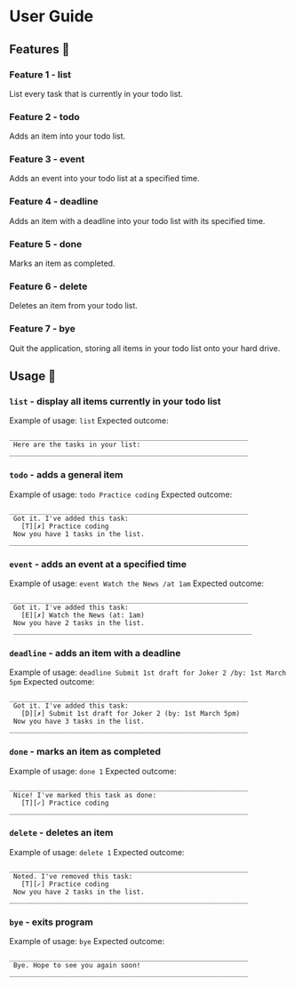 # User Guide 

## Features :notebook:

### Feature 1 - list  
List every task that is currently in your todo list.

### Feature 2 - todo  
Adds an item into your todo list.

### Feature 3 - event 
Adds an event into your todo list at a specified time.

### Feature 4 - deadline
Adds an item with a deadline into your todo list with its specified time.

### Feature 5 - done
Marks an item as completed.

### Feature 6 - delete
Deletes an item from your todo list.

### Feature 7 - bye
Quit the application, storing all items in your todo list onto your hard drive.


## Usage :memo:	

### `list` - display all items currently in your todo list
Example of usage: 
`list`
Expected outcome:
```
____________________________________________________________
 Here are the tasks in your list:
____________________________________________________________

```

### `todo` - adds a general item
Example of usage: 
`todo Practice coding`
Expected outcome:
```
____________________________________________________________
 Got it. I've added this task: 
   [T][✗] Practice coding
 Now you have 1 tasks in the list.
____________________________________________________________
```

### `event` - adds an event at a specified time
Example of usage: 
`event Watch the News /at 1am`
Expected outcome:
```
____________________________________________________________
 Got it. I've added this task:
   [E][✗] Watch the News (at: 1am)
 Now you have 2 tasks in the list.
 ____________________________________________________________
```

### `deadline` - adds an item with a deadline
Example of usage: 
`deadline Submit 1st draft for Joker 2 /by: 1st March 5pm`
Expected outcome:
```
____________________________________________________________
 Got it. I've added this task:
   [D][✗] Submit 1st draft for Joker 2 (by: 1st March 5pm)
 Now you have 3 tasks in the list.
____________________________________________________________
```

### `done` - marks an item as completed
Example of usage: 
`done 1`
Expected outcome:
```
____________________________________________________________
 Nice! I've marked this task as done:
   [T][✓] Practice coding
____________________________________________________________
```

### `delete` - deletes an item
Example of usage: 
`delete 1`
Expected outcome:
```
____________________________________________________________
 Noted. I've removed this task: 
   [T][✓] Practice coding
 Now you have 2 tasks in the list.
____________________________________________________________
```

### `bye` - exits program
Example of usage: 
`bye`
Expected outcome:
```
____________________________________________________________
 Bye. Hope to see you again soon!
____________________________________________________________
```
